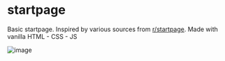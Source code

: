 # startpage
Basic startpage. Inspired by various sources from [r/startpage](https://www.reddit.com/r/startpages/). Made with vanilla HTML - CSS - JS 


![image](https://user-images.githubusercontent.com/19970595/187052663-50a71776-61bb-4077-8c5e-5eb9e83e48fc.png)
